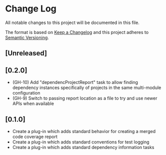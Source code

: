 # Change Log
All notable changes to this project will be documented in this file.

The format is based on [Keep a Changelog](http://keepachangelog.com/)
and this project adheres to [Semantic Versioning](http://semver.org/).

## [Unreleased]

## [0.2.0]
- (GH-10) Add "dependencProjectReport" task to allow finding dependency instances specifically of projects in the same multi-module configuration
- (GH-9) Switch to passing report location as a file to try and use newer APIs when available

## [0.1.0]
- Create a plug-in which adds standard behavior for creating a merged code coverage report
- Create a plug-in which adds standard conventions for test logging
- Create a plug-in which adds standard dependency information tasks
